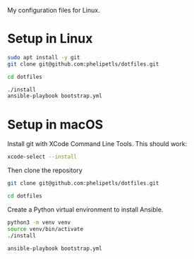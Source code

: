 My configuration files for Linux.

# Setup in Linux

```sh
sudo apt install -y git
git clone git@github.com:phelipetls/dotfiles.git

cd dotfiles

./install
ansible-playbook bootstrap.yml
```

# Setup in macOS

Install git with XCode Command Line Tools. This should work:

```sh
xcode-select --install
```

Then clone the repository

```sh
git clone git@github.com:phelipetls/dotfiles.git

cd dotfiles
```

Create a Python virtual environment to install Ansible.

```sh
python3 -m venv venv
source venv/bin/activate
./install

ansible-playbook bootstrap.yml
```
